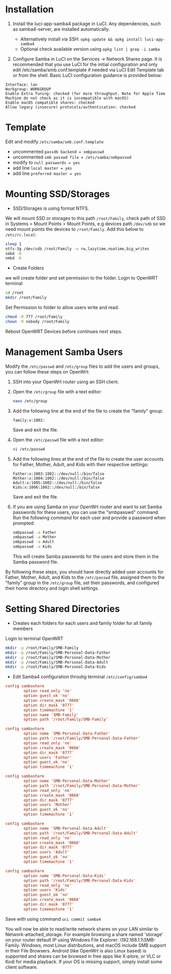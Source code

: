 # Installation
1. Install the luci-app-samba4 package in LuCI. Any dependencies, such as samba4-server, are installed automatically.

   - Alternatively install via SSH: `opkg update && opkg install luci-app-samba4`
   - Optional check available version using `opkg list | grep -i samba`

2. Configure Samba in LuCI on the Services → Network Shares page. It is recommended that you use LuCI for the initial configuration and only edit /etc/samba/smb.conf.template if needed via LuCI Edit Template tab or from the shell. Basic LuCI configuration guidance is provided below:

```
Interface: lan
Workgroup: WORKGROUP
Enable Extra Tuning: checked (for more throughput. Note for Apple Time Machine do not check as it is incompatible with macOS)
Enable macOS compatible shares: checked
Allow legacy (insecure) protocols/authentication: checked
```

# Template
Edit and modify `/etc/samba/smb.conf.template`
+ uncommented `passdb backend = smbpasswd`
+ uncommented `smb passwd file = /etc/samba/smbpasswd`
+ modify to `null passwords = yes`
+ add line `local master = yes`
+ add line `preferred master = yes`

# Mounting SSD/Storages
* SSD/Storages is using format NTFS.

We will mount SSD or storages to this path `/root/Family`, check path of SSD in Systems > Mount Points > Mount Points, e.g devices path `/dev/sdb` so we need mount points the devices to `/root/Family`. Add this below to `/etc/rc.local`:
```sh
sleep 1
ntfs-3g /dev/sdb /root/Family -o rw,lazytime,noatime,big_writes
smbd -D
nmbd -D
```
* Create Folders

we will create folder and set permission to the folder. Login to OpenWRT terminal
```sh
cd /root
mkdir /root/Family
```
Set Permission to folder to allow users write and read.
```sh
chmod -R 777 /root/Family
chown -R nobody /root/Family
```
Reboot OpenWRT Devices before continues next steps.
# Management Samba Users
Modify the `/etc/passwd` and `/etc/group` files to add the users and groups, you can follow these steps on OpenWrt:

1. SSH into your OpenWrt router using an SSH client.

2. Open the `/etc/group` file with a text editor:

   ```bash
   nano /etc/group
   ```

3. Add the following line at the end of the file to create the "family" group:

   ```
   family:x:1002:
   ```

   Save and exit the file.

4. Open the `/etc/passwd` file with a text editor:

   ```bash
   vi /etc/passwd
   ```

5. Add the following lines at the end of the file to create the user accounts for Father, Mother, Adult, and Kids with their respective settings:

   ```
   Father:x:1003:1002::/dev/null:/bin/false
   Mother:x:1004:1002::/dev/null:/bin/false
   Adult:x:1005:1002::/dev/null:/bin/false
   Kids:x:1006:1002::/dev/null:/bin/false
   ```

   Save and exit the file.

6. If you are using Samba on your OpenWrt router and want to set Samba passwords for these users, you can use the "smbpasswd" command. Run the following command for each user and provide a password when prompted:

   ```bash
   smbpasswd -a Father
   smbpasswd -a Mother
   smbpasswd -a Adult
   smbpasswd -a Kids
   ```

   This will create Samba passwords for the users and store them in the Samba password file.

By following these steps, you should have directly added user accounts for Father, Mother, Adult, and Kids to the `/etc/passwd` file, assigned them to the "family" group in the `/etc/group` file, set their passwords, and configured their home directory and login shell settings.

# Setting Shared Directories
* Creates each folders for each users and family folder for all family members

Login to terminal OpenWRT
```sh
mkdir -p /root/Family/SMB-Family
mkdir -p /root/Family/SMB-Personal-Data-Father
mkdir -p /root/Family/SMB-Personal-Data-Mother
mkdir -p /root/Family/SMB-Personal-Data-Adult
mkdir -p /root/Family/SMB-Personal-Data-Kids
```
* Edit Samba4 configuration throuhg terminal `/etc/config/samba4`

```conf
config sambashare
        option read_only 'no'
        option guest_ok 'no'
        option create_mask '0666'
        option dir_mask '0777'
        option timemachine '1'
        option name 'SMB-Family'
        option path '/root/Family/SMB-Family'

config sambashare
        option name 'SMB-Personal-Data-Father'
        option path '/root/Family/SMB-Personal-Data-Father'
        option read_only 'no'
        option create_mask '0666'
        option dir_mask '0777'
        option users 'Father'
        option guest_ok 'no'
        option timemachine '1'

config sambashare
        option name 'SMB-Personal-Data-Mother'
        option path '/root/Family/SMB-Personal-Data-Mother'
        option read_only 'no'
        option create_mask '0666'
        option dir_mask '0777'
        option users 'Mother'
        option guest_ok 'no'
        option timemachine '1'

config sambashare
        option name 'SMB-Personal-Data-Adult'
        option path '/root/Family/SMB-Personal-Data-Adult'
        option read_only 'no'
        option create_mask '0666'
        option dir_mask '0777'
        option users 'Adult'
        option guest_ok 'no'
        option timemachine '1'

config sambashare
        option name 'SMB-Personal-Data-Kids'
        option path '/root/Family/SMB-Personal-Data-Kids'
        option read_only 'no'
        option users 'Kids'
        option guest_ok 'no'
        option create_mask '0666'
        option dir_mask '0777'
        option timemachine '1'
```
Save with using command `uci commit samba4`

You will now be able to read/write network shares on your LAN similar to Network-attached_storage. For example browsing a share named 'storage' on your router default IP using Windows File Explorer: \\192.168.1.1\SMB-Family\.
Windows, most Linux distributions, and macOS include SMB support in their File Browsers. Android (like OpenWrt is also Linux based) is supported and shares can be browsed in free apps like X-plore, or VLC or Kodi for media playback. If your OS is missing support, simply install some client software.